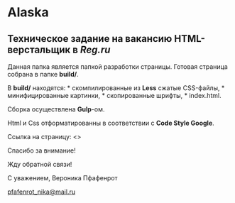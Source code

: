 # Alaska

## Техническое задание на вакансию HTML-верстальщик в ***Reg.ru***

  Данная папка является папкой разработки страницы. Готовая страница собрана в папке **build/**. 

  В **build/** находятся: 
    * скомпилированные из **Less** сжатые CSS-файлы,
    * минифицированные картинки,
    * скопированные шрифты,
    * index.html.
   
   
  Сборка осуществлена **Gulp**-ом.

  Html и Css отформатированны в соответствии с **Code Style Google**.


Ссылка на страницу: <>



Спасибо за внимание!

Жду обратной связи!


С уважением, Вероника Пфафенрот

pfafenrot_nika@mail.ru
